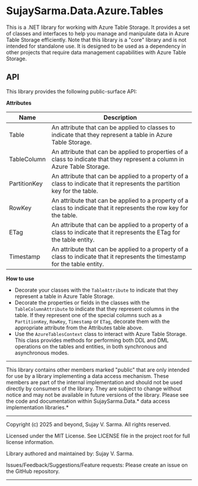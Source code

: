 ﻿SujaySarma.Data.Azure.Tables
=========================
This is a .NET library for working with Azure Table Storage. It provides a set of classes and interfaces to help you manage and manipulate data in Azure Table Storage efficiently. Note that this library is a "core" library and is not intended for standalone use. It is designed to be used as a dependency in other projects that require data management capabilities with Azure Table Storage.

API
----
This library provides the following public-surface API:

**Attributes**

Name | Description
-----|------------
Table | An attribute that can be applied to classes to indicate that they represent a table in Azure Table Storage.
TableColumn | An attribute that can be applied to properties of a class to indicate that they represent a column in Azure Table Storage.
PartitionKey | An attribute that can be applied to a property of a class to indicate that it represents the partition key for the table.
RowKey | An attribute that can be applied to a property of a class to indicate that it represents the row key for the table.
ETag | An attribute that can be applied to a property of a class to indicate that it represents the ETag for the table entity.
Timestamp | An attribute that can be applied to a property of a class to indicate that it represents the timestamp for the table entity.

**How to use**
- Decorate your classes with the `TableAttribute` to indicate that they represent a table in Azure Table Storage.
- Decorate the properties or fields in the classes with the `TableColumnAttribute` to indicate that they represent columns in the table. If they represent one of the special columns such as a `PartitionKey`, `RowKey`, `Timestamp` or `ETag`, decorate them with the appropriate attribute from the Attributes table above.
- Use the `AzureTablesContext` class to interact with Azure Table Storage. This class provides methods for performing both DDL and DML operations on the tables and entities, in both synchronous and asynchronous modes.

---

This library contains other members marked "public" that are only intended for use by a library implementing a data access mechanism. These members are part of the internal implementation and should not be used directly by consumers of the library. They are subject to change without notice and may not be available in future versions of the library. Please see the code and documentation within SujaySarma.Data.* data access implementation libraries.*

---
Copyright (c) 2025 and beyond, Sujay V. Sarma. All rights reserved.

Licensed under the MIT License. See LICENSE file in the project root for full license information.

Library authored and maintained by: Sujay V. Sarma.

Issues/Feedback/Suggestions/Feature requests: Please create an issue on the GitHub repository.

---
